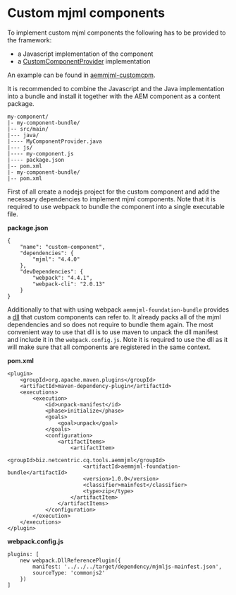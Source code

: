 <!--
    (C) Copyright 2019 Netcentric, a Cognizant Digital Business.

    Licensed under the Apache License, Version 2.0 (the "License");
    you may not use this file except in compliance with the License.
    You may obtain a copy of the License at

        http://www.apache.org/licenses/LICENSE-2.0

    Unless required by applicable law or agreed to in writing, software
    distributed under the License is distributed on an "AS IS" BASIS,
    WITHOUT WARRANTIES OR CONDITIONS OF ANY KIND, either express or implied.
    See the License for the specific language governing permissions and
    limitations under the License.
-->

Custom mjml components
===================================

To implement custom mjml components the following has to be provided to the framework:

- a Javascript implementation of the component
- a [CustomComponentProvider](../aemmjml-foundation/aemmjml-foundation-bundle/src/main/java/biz/netcentric/cq/tools/aemmjml/spi/CustomComponentProvider.java) implementation  

An example can be found in [aemmjml-customcpm](../samples/aemmjml-customcpm).

It is recommended to combine the Javascript and the Java implementation into a bundle and install it together with the AEM component as a content package. 

```
my-component/
|- my-component-bundle/
|-- src/main/
|--- java/
|---- MyComponentProvider.java
|--- js/ 
|---- my-component.js
|---- package.json
|-- pom.xml
|- my-component-bundle/
|-- pom.xml
```
 
First of all create a nodejs project for the custom component and add the necessary dependencies to implement mjml components. Note that it is required to use webpack to bundle the component into a single executable file.

**package.json**
```
{
    "name": "custom-component",
    "dependencies": {
        "mjml": "4.4.0"
    },
    "devDependencies": {
        "webpack": "4.4.1",
        "webpack-cli": "2.0.13"
    }
}

```

Additionally to that with using webpack `aemmjml-foundation-bundle` provides a [dll](https://webpack.js.org/plugins/dll-plugin/) that custom components can refer to. It already packs all of the mjml dependencies and so does not require to bundle them again. The most convenient way to use that dll is to use maven to unpack the dll manifest and include it in the `webpack.config.js`. Note it is required to use the dll as it will make sure that all components are registered in the same context.

**pom.xml**
```
<plugin>
    <groupId>org.apache.maven.plugins</groupId>
    <artifactId>maven-dependency-plugin</artifactId>
    <executions>
        <execution>
            <id>unpack-manifest</id>
            <phase>initialize</phase>
            <goals>
                <goal>unpack</goal>
            </goals>
            <configuration>
                <artifactItems>
                    <artifactItem>
                        <groupId>biz.netcentric.cq.tools.aemmjml</groupId>
                        <artifactId>aemmjml-foundation-bundle</artifactId>
                        <version>1.0.0</version>
                        <classifier>mainfest</classifier>
                        <type>zip</type>
                    </artifactItem>
                </artifactItems>
            </configuration>
        </execution>
    </executions>
</plugin>
```

**webpack.config.js**
```
plugins: [
    new webpack.DllReferencePlugin({
        manifest: '../../../target/dependency/mjmljs-mainfest.json',
        sourceType: 'commonjs2'
    })
]
```  